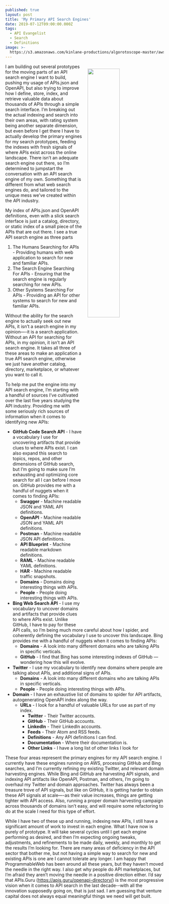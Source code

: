 ```yaml
---
published: true
layout: post
title: 'My Primary API Search Engines'
date: 2019-07-12T09:00:00.000Z
tags:
  - API Evangelist
  - Search
  - Definitions
image: >-
  https://s3.amazonaws.com/kinlane-productions/algorotoscope-master/aws-s3-stories-crypto-machine-bletchley-copper-circuit.png
---
```

<img src="{{ page.image }}" width="45%" align="right" style="padding: 15px;" />
I am building out several prototypes for the moving parts of an API search engine I want to build, pushing my usage of APIs.json and OpenAPI, but also trying to improve how I define, store, index, and retrieve valuable data about thousands of APIs through a simple search interface. I’m breaking out the actual indexing and search into their own areas, with rating system being another separate dimension, but even before I get there I have to actually develop the primary engines for my search prototypes, feeding the indexes with fresh signals of where APIs exist across the online landscape. There isn’t an adequate search engine out there, so I’m determined to jumpstart the conversation with an API search engine of my own. Something that is different from what web search engines do, and tailored to the unique mess we’ve created within the API industry.

My index of APIs.json and OpenAPI definitions, even with a slick search interface is just a catalog, directory, or static index of a small piece of the APIs that are out there. I see a true API search engine as three parts

1. The Humans Searching for APIs - Providing humans with web application to search for new and familiar APIs.
2. The Search Engine Searching For APIs - Ensuring that the search engine is regularly searching for new APIs.
3. Other Systems Searching For APIs - Providing an API for other systems to search for new and familiar APIs.

Without the ability for the search engine to actually seek out new APIs, it isn’t a search engine in my opinion—-it is a search application. Without an API for searching for APIs, in my opinion, it isn’t an API search engine. It takes all three of these areas to make an application a true API search engine, otherwise we just have another catalog, directory, marketplace, or whatever you want to call it.

To help me put the engine into my API search engine, I’m starting with a handful of sources I’ve cultivated over the last five years studying the API industry. Providing me with some seriously rich sources of information when it comes to identifying new APIs:

- **GitHub Code Search API** - I have a vocabulary I use for uncovering artifacts that provide clues to where APIs exist. I can also expand this search to topics, repos, and other dimensions of GitHub search, but I’m going to make sure I’m exhausting and optimizing core search for all I can before I move on.  GitHub provides me with a handful of nuggets when it comes to finding APIs:
    - **Swagger** - Machine readable JSON and YAML API definitions.
    - **OpenAPI** - Machine readable JSON and YAML API definitions.
    - **Postman** - Machine readable JSON API definitions.
    - **API Blueprint** - Machine readable markdown definitions.
    - **RAML** - Machine readable YAML definitions.
    - **HAR** - Machine readable traffic snapshots.
    - **Domains** - Domains doing interesting things with APIs.
    - **People** - People doing interesting things with APIs.
- **Bing Web Search API** - I use my vocabulary to uncover domains and artifacts that provide clues to where APIs exist. Unlike GitHub, I have to pay for these API calls, so I’m being much more careful about how I spider, and coherently defining the vocabulary I use to uncover this landscape.  Bing provides me with a handful of nuggets when it comes to finding APIs:
    - **Domains** - A look into many different domains who are talking APIs in specific verticals.
    - **GitHub** - I find that Bing has some interesting indexes of GitHub — wondering how this will evolve.
- **Twitter** - I use my vocabulary to identify new domains where people are talking about APIs, and additional signs of APIs.
    - **Domains** - A look into many different domains who are talking APIs in specific verticals.
    - **People** - People doing interesting things with APIs.
- **Domain** - I have an exhaustive list of domains to spider for API artifacts, autogenerating OpenAPI index along the way.
    - **URLs** - I look for a handful of valuable URLs for use as part of my index.
        - **Twitter** - Their Twitter accounts.
        - **GitHub** - Their GitHub accounts.
        - **LinkedIn** - Their LinkedIn accounts.
        - **Feeds** - Their Atom and RSS feeds.
        - **Definitions** - Any API definitions I can find.
        - **Documentation** - Where their documentation is.
        - **Other Links** - I have a long list of other links I look for

These four areas represent the primary engines for my API search engine. I currently have these engines running on AWS, processing GitHub and Bing searches, and I’m currently refining my existing Twitter, and relevant domain harvesting engines. While Bing and GitHub are harvesting API signals, and indexing API artifacts like OpenAPI, Postman, and others, I’m going to overhaul my Twitter and domain approaches. Twitter has always been a treasure trove of API signals, but like on GitHub, it is getting harder to obtain these API signals at scale—-as their value increases, things are getting tighter with API access. Also, running a proper domain harvesting campaign across thousands of domains isn’t easy, and will require some refactoring to do at the scale I need for this type of effort.

While I have two of these up and running, indexing new APIs, I still have a significant amount of work to invest in each engine. What I have now is purely of prototype. It will take several cycles until I get each engine performing as desired, and then I’m expecting ongoing tweaks, adjustments, and refinements to be made daily, weekly, and monthly to get the results I’m looking for. There are many areas of deficiency in the API sector that bother me, but not having a simple way to search for new and existing APIs is one are I cannot tolerate any longer. I am happy that ProgrammableWeb has been around all these years, but they haven’t moved the needle in the right way. I also get why people do API marketplaces, but I’m afraid they aren’t moving the needle in a positive direction either. I’d say that APIs.Guru (https://apis.guru/openapi-directory/) is the most progressive vision when it comes to API search in the last decade--with all the innovation supposedly going on, that is just sad. I am guessing that venture capital does not always equal meaningful things we need will get built.
